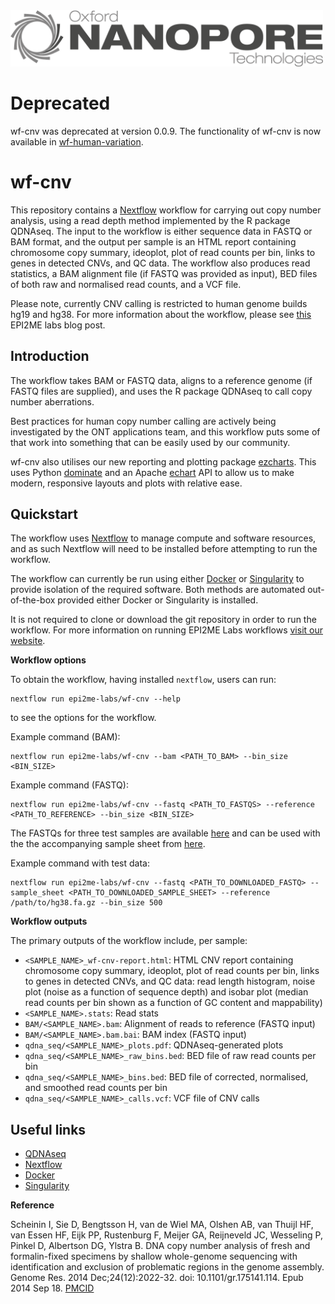 <img src="docs/assets/logo.png" alt="This Oxford Nanopore Technologies repo is deprecated." width="500" />

# Deprecated
wf-cnv was deprecated at version 0.0.9.
The functionality of wf-cnv is now available in [wf-human-variation](https://github.com/epi2me-labs/wf-human-variation).

# wf-cnv

This repository contains a [Nextflow](https://www.nextflow.io/) workflow for carrying out copy number analysis, using a read depth method implemented by the R package QDNAseq. The input to the workflow is either sequence data in FASTQ or BAM format, and the output per sample is an HTML report containing chromosome copy summary, ideoplot, plot of read counts per bin, links to genes in detected CNVs, and QC data. The workflow also produces read statistics, a BAM alignment file (if FASTQ was provided as input), BED files of both raw and normalised read counts, and a VCF file.

Please note, currently CNV calling is restricted to human genome builds hg19 and hg38. For more information about the workflow, please see [this](https://labs.epi2me.io/copy-number-calling/) EPI2ME labs blog post.
## Introduction

The workflow takes BAM or FASTQ data, aligns to a reference genome (if FASTQ files are supplied), and uses the R package QDNAseq to call copy number aberrations.

Best practices for human copy number calling are actively being investigated by the ONT applications team, and this workflow puts some of that work into something that can be easily used by our community.

wf-cnv also utilises our new reporting and plotting package [ezcharts](https://github.com/epi2me-labs/ezcharts). This uses Python [dominate](https://github.com/Knio/dominate) and an Apache [echart](https://echarts.apache.org/en/index.html) API to allow us to make modern, responsive layouts and plots with relative ease.
## Quickstart

The workflow uses [Nextflow](https://www.nextflow.io/) to manage compute and
software resources, and as such Nextflow will need to be installed before attempting
to run the workflow.

The workflow can currently be run using either [Docker](https://www.docker.com/products/docker-desktop) or [Singularity](https://sylabs.io/singularity/) to provide isolation of the required software. Both methods are automated out-of-the-box provided either Docker or Singularity is installed.


It is not required to clone or download the git repository in order to run the workflow.
For more information on running EPI2ME Labs workflows [visit our website](https://labs.epi2me.io/wfindex).

**Workflow options**

To obtain the workflow, having installed `nextflow`, users can run:

```
nextflow run epi2me-labs/wf-cnv --help
```

to see the options for the workflow.

Example command (BAM):

```
nextflow run epi2me-labs/wf-cnv --bam <PATH_TO_BAM> --bin_size <BIN_SIZE>
```

Example command (FASTQ):

```
nextflow run epi2me-labs/wf-cnv --fastq <PATH_TO_FASTQS> --reference <PATH_TO_REFERENCE> --bin_size <BIN_SIZE>
```

The FASTQs for three test samples are available [here](https://github.com/epi2me-labs/wf-cnv/tree/master/test_data/fastq) and can be used with the the accompanying sample sheet from [here](https://github.com/epi2me-labs/wf-cnv/blob/master/test_data/sample_sheet.csv).

Example command with test data:

```
nextflow run epi2me-labs/wf-cnv --fastq <PATH_TO_DOWNLOADED_FASTQ> --sample_sheet <PATH_TO_DOWNLOADED_SAMPLE_SHEET> --reference /path/to/hg38.fa.gz --bin_size 500
```

**Workflow outputs**

The primary outputs of the workflow include, per sample:

* `<SAMPLE_NAME>_wf-cnv-report.html`: HTML CNV report containing chromosome copy summary, ideoplot, plot of read counts per bin, links to genes in detected CNVs, and QC data: read length histogram, noise plot (noise as a function of sequence depth) and isobar plot (median read counts per bin shown as a function of GC content and mappability)
* `<SAMPLE_NAME>.stats`: Read stats
* `BAM/<SAMPLE_NAME>.bam`: Alignment of reads to reference (FASTQ input)
* `BAM/<SAMPLE_NAME>.bam.bai`: BAM index (FASTQ input)
* `qdna_seq/<SAMPLE_NAME>_plots.pdf`: QDNAseq-generated plots
* `qdna_seq/<SAMPLE_NAME>_raw_bins.bed`: BED file of raw read counts per bin
* `qdna_seq/<SAMPLE_NAME>_bins.bed`: BED file of corrected, normalised, and smoothed read counts per bin
* `qdna_seq/<SAMPLE_NAME>_calls.vcf`: VCF file of CNV calls
## Useful links


* [QDNAseq](https://bioconductor.org/packages/release/bioc/html/QDNAseq.html)
* [Nextflow](https://www.nextflow.io/)
* [Docker](https://www.docker.com/products/docker-desktop)
* [Singularity](https://sylabs.io/singularity/)

**Reference**

Scheinin I, Sie D, Bengtsson H, van de Wiel MA, Olshen AB, van Thuijl HF, van Essen HF, Eijk PP, Rustenburg F, Meijer GA, Reijneveld JC, Wesseling P, Pinkel D, Albertson DG, Ylstra B. DNA copy number analysis of fresh and formalin-fixed specimens by shallow whole-genome sequencing with identification and exclusion of problematic regions in the genome assembly. Genome Res. 2014 Dec;24(12):2022-32. doi: 10.1101/gr.175141.114. Epub 2014 Sep 18. [PMCID](https://www.ncbi.nlm.nih.gov/pmc/articles/PMC4248318/)
